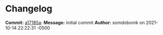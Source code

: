 # Changelog

__Commit:__ [a17185a](a17185a):
__Message:__ initial commit
__Author:__ somdobomk on 2021-10-14 22:22:31 -0500 
 
